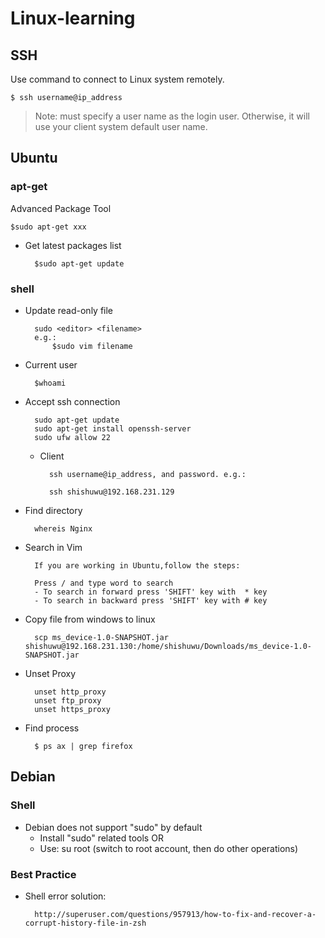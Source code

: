 # Linux-learning

## SSH
Use command to connect to Linux system remotely.

	$ ssh username@ip_address

> Note: must specify a user name as the login user. Otherwise, it will use your client system default user name.

## Ubuntu
### apt-get
Advanced Package Tool
	
    $sudo apt-get xxx


* Get latest packages list
		
        $sudo apt-get update

### shell
* Update read-only file
		
		sudo <editor> <filename>
		e.g.:
			$sudo vim filename
* Current user
		
		$whoami

* Accept ssh connection

		sudo apt-get update
		sudo apt-get install openssh-server
		sudo ufw allow 22


 	- Client

			ssh username@ip_address, and password. e.g.:
			
			ssh shishuwu@192.168.231.129

* Find directory			
	
		whereis Nginx

* Search in Vim

		If you are working in Ubuntu,follow the steps:
		
		Press / and type word to search
		- To search in forward press 'SHIFT' key with  * key
		- To search in backward press 'SHIFT' key with # key

* Copy file from windows to linux

		scp ms_device-1.0-SNAPSHOT.jar shishuwu@192.168.231.130:/home/shishuwu/Downloads/ms_device-1.0-SNAPSHOT.jar

* Unset Proxy

		unset http_proxy
		unset ftp_proxy
		unset https_proxy

* Find process

		$ ps ax | grep firefox


## Debian
### Shell
* Debian does not support "sudo" by default
	* Install "sudo" related tools OR 
	* Use: su root (switch to root account, then do other operations)

### Best Practice
* Shell error solution:
   
		http://superuser.com/questions/957913/how-to-fix-and-recover-a-corrupt-history-file-in-zsh


